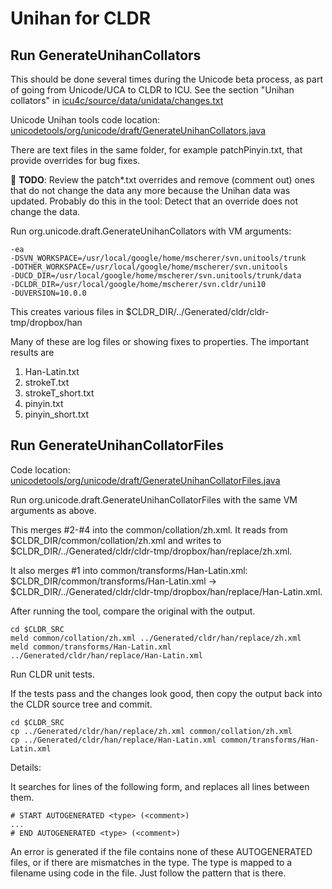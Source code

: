 # Unihan for CLDR

## Run GenerateUnihanCollators

This should be done several times during the Unicode beta process, as part of
going from Unicode/UCA to CLDR to ICU. See the section "Unihan collators" in
[icu4c/source/data/unidata/changes.txt](https://github.com/unicode-org/icu/blob/main/icu4c/source/data/unidata/changes.txt)

Unicode Unihan tools code location:
[unicodetools/org/unicode/draft/GenerateUnihanCollators.java](https://github.com/unicode-org/unicodetools/blob/main/unicodetools/org/unicode/draft/GenerateUnihanCollators.java)

There are text files in the same folder, for example patchPinyin.txt, that
provide overrides for bug fixes.

:construction: **TODO**: Review the patch\*.txt overrides and remove (comment out) ones that do not
change the data any more because the Unihan data was updated. Probably do this
in the tool: Detect that an override does not change the data.

Run org.unicode.draft.GenerateUnihanCollators with VM arguments:
```
-ea
-DSVN_WORKSPACE=/usr/local/google/home/mscherer/svn.unitools/trunk
-DOTHER_WORKSPACE=/usr/local/google/home/mscherer/svn.unitools
-DUCD_DIR=/usr/local/google/home/mscherer/svn.unitools/trunk/data
-DCLDR_DIR=/usr/local/google/home/mscherer/svn.cldr/uni10
-DUVERSION=10.0.0
```

This creates various files in $CLDR_DIR/../Generated/cldr/cldr-tmp/dropbox/han

Many of these are log files or showing fixes to properties. The important
results are

1.  Han-Latin.txt
2.  strokeT.txt
3.  strokeT_short.txt
4.  pinyin.txt
5.  pinyin_short.txt

## Run GenerateUnihanCollatorFiles

Code location:
[unicodetools/org/unicode/draft/GenerateUnihanCollatorFiles.java](https://github.com/unicode-org/unicodetools/blob/main/unicodetools/org/unicode/draft/GenerateUnihanCollatorFiles.java)

Run org.unicode.draft.GenerateUnihanCollatorFiles with the same VM arguments as
above.

This merges #2-#4 into the common/collation/zh.xml. It reads from
$CLDR_DIR/common/collation/zh.xml and writes to
$CLDR_DIR/../Generated/cldr/cldr-tmp/dropbox/han/replace/zh.xml.

It also merges #1 into common/transforms/Han-Latin.xml:
$CLDR_DIR/common/transforms/Han-Latin.xml ->
$CLDR_DIR/../Generated/cldr/cldr-tmp/dropbox/han/replace/Han-Latin.xml.

After running the tool, compare the original with the output.
```
cd $CLDR_SRC
meld common/collation/zh.xml ../Generated/cldr/han/replace/zh.xml
meld common/transforms/Han-Latin.xml ../Generated/cldr/han/replace/Han-Latin.xml
```

Run CLDR unit tests.

If the tests pass and the changes look good, then copy the output back into the
CLDR source tree and commit.
```
cd $CLDR_SRC
cp ../Generated/cldr/han/replace/zh.xml common/collation/zh.xml
cp ../Generated/cldr/han/replace/Han-Latin.xml common/transforms/Han-Latin.xml
```

Details:

It searches for lines of the following form, and replaces all lines between
them.
```
# START AUTOGENERATED <type> (<comment>)
...
# END AUTOGENERATED <type> (<comment>)
```

An error is generated if the file contains none of these AUTOGENERATED files, or
if there are mismatches in the type. The type is mapped to a filename using code
in the file. Just follow the pattern that is there.
